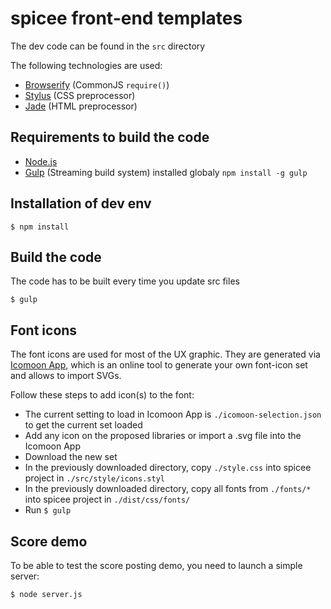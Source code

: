 # spicee front-end templates

The dev code can be found in the `src` directory

The following technologies are used:

- [Browserify](http://browserify.org/) (CommonJS `require()`)
- [Stylus](http://learnboost.github.io/stylus/) (CSS preprocessor)
- [Jade](http://jade-lang.com/) (HTML preprocessor)

## Requirements to build the code

- [Node.js](http://nodejs.org)
- [Gulp](http://gulpjs.com/) (Streaming build system) installed globaly `npm install -g gulp`

## Installation of dev env

```
$ npm install
```

## Build the code

The code has to be built every time you update src files

```
$ gulp
```

## Font icons

The font icons are used for most of the UX graphic. They are generated via [Icomoon App](http://icomoon.io/app/), which is an online tool to generate your own font-icon set and allows to import SVGs. 

Follow these steps to add icon(s) to the font:

- The current setting to load in Icomoon App is `./icomoon-selection.json` to get the current set loaded
- Add any icon on the proposed libraries or import a .svg file into the Icomoon App
- Download the new set
- In the previously downloaded directory, copy `./style.css` into spicee project in `./src/style/icons.styl`
- In the previously downloaded directory, copy all fonts from `./fonts/*` into spicee project in `./dist/css/fonts/`
- Run `$ gulp`

## Score demo

To be able to test the score posting demo, you need to launch a simple server:

```
$ node server.js
```
